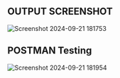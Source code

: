 ## OUTPUT SCREENSHOT

![Screenshot 2024-09-21 181753](https://github.com/user-attachments/assets/afd77cdc-b333-41e9-b7cb-8911988ae33e)


## POSTMAN Testing

![Screenshot 2024-09-21 181954](https://github.com/user-attachments/assets/567bded2-345e-4d4d-8b60-198ebc69c0e8)
